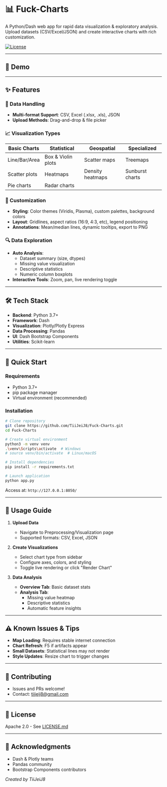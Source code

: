 # 📊 Fuck-Charts

A Python/Dash web app for rapid data visualization & exploratory analysis. Upload datasets (CSV/Excel/JSON) and create interactive charts with rich customization.

[![License](https://img.shields.io/badge/License-Apache%202.0-blue.svg)](https://opensource.org/licenses/Apache-2.0)

---

## 🎥 Demo


---

## ✨ Features

### 📁 Data Handling
- **Multi-format Support**: CSV, Excel (.xlsx, .xls), JSON
- **Upload Methods**: Drag-and-drop & file picker

### 📈 Visualization Types
| Basic Charts  | Statistical        | Geospatial       | Specialized     |
| ------------- | ------------------ | ---------------- | --------------- |
| Line/Bar/Area | Box & Violin plots | Scatter maps     | Treemaps        |
| Scatter plots | Heatmaps           | Density heatmaps | Sunburst charts |
| Pie charts    | Radar charts       |                  |                 |

### 🎨 Customization
- **Styling**: Color themes (Viridis, Plasma), custom palettes, background colors
- **Layout**: Gridlines, aspect ratios (16:9, 4:3, etc), legend positioning
- **Annotations**: Mean/median lines, dynamic tooltips, export to PNG

### 🔍 Data Exploration
- **Auto Analysis**:
  - Dataset summary (size, dtypes)
  - Missing value visualization
  - Descriptive statistics
  - Numeric column boxplots
- **Interactive Tools**: Zoom, pan, live rendering toggle

---

## 🛠 Tech Stack
- **Backend**: Python 3.7+
- **Framework**: Dash
- **Visualization**: Plotly/Plotly Express
- **Data Processing**: Pandas
- **UI**: Dash Bootstrap Components
- **Utilities**: Scikit-learn

---

## 🚀 Quick Start

### Requirements
- Python 3.7+
- pip package manager
- Virtual environment (recommended)

### Installation
```bash
# Clone repository
git clone https://github.com/TiiJeiJ8/Fuck-Charts.git
cd Fuck-Charts

# Create virtual environment
python3 -m venv venv
.\venv\Scripts\activate  # Windows
# source venv/bin/activate  # Linux/macOS

# Install dependencies
pip install -r requirements.txt

# Launch application
python app.py
```
Access at: `http://127.0.0.1:8050/`

---

## 📖 Usage Guide

1. **Upload Data**
   - Navigate to Preprocessing/Visualization page
   - Supported formats: CSV, Excel, JSON

2. **Create Visualizations**
   - Select chart type from sidebar
   - Configure axes, colors, and styling
   - Toggle live rendering or click "Render Chart"

3. **Data Analysis**
   - **Overview Tab**: Basic dataset stats
   - **Analysis Tab**:
     - Missing value heatmap
     - Descriptive statistics
     - Automatic feature insights

---

## ⚠️ Known Issues & Tips
- **Map Loading**: Requires stable internet connection
- **Chart Refresh**: F5 if artifacts appear
- **Small Datasets**: Statistical lines may not render
- **Style Updates**: Resize chart to trigger changes

---

## 🤝 Contributing
- Issues and PRs welcome!
- Contact: [tiijeij8@gmail.com](mailto:tiijeij8@gmail.com)

---

## 📄 License
Apache 2.0 - See [LICENSE.md](LICENSE.md)

---

## 🙏 Acknowledgments
- Dash & Plotly teams
- Pandas community
- Bootstrap Components contributors

*Created by TiiJeiJ8*
